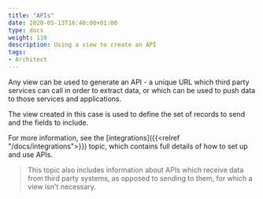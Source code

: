 ```yaml
---
title: "APIs"
date: 2020-05-13T16:40:00+01:00
type: docs
weight: 110
description: Using a view to create an API
tags:
- Architect
---
```

Any view can be used to generate an API - a unique URL which third party services can call in order to extract data, or which can be used to push data to those services and applications.

The view created in this case is used to define the set of records to send and the fields to include.

For more information, see the [integrations]({{<relref "/docs/integrations">}}) topic, which contains full details of how to set up and use APIs.

> This topic also includes information about APIs which receive data from third party systems, as opposed to sending to them, for which a view isn't necessary.